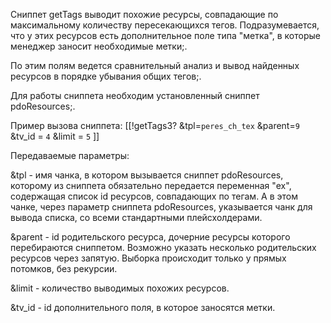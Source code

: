 Сниппет getTags выводит похожие ресурсы, совпадающие по максимальному количеству пересекающихся тегов. Подразумевается, что у этих ресурсов есть дополнительное поле типа "метка", в которые менеджер заносит необходимые метки;.

По этим полям ведется сравнительный анализ и вывод найденных ресурсов в порядке убывания общих тегов;.

Для работы сниппета необходим установленный сниппет pdoResources;.

Пример вызова сниппета:
[[!getTags3? 
&tpl=`peres_ch_tex` &parent=`9` 
&tv_id = `4` &limit = `5`
]]

Передаваемые параметры:

&tpl - имя чанка, в котором вызывается сниппет pdoResources, которому из сниппета обязательно передается переменная "ex", содержащая список id ресурсов, совпадающих по тегам. А в этом чанке, через параметр сниппета pdoResources, указывается чанк для вывода списка, со всеми стандартными плейсхолдерами.

&parent - id родительского ресурса, дочерние ресурсы которого перебираются сниппетом. Возможно указать несколько родительских ресурсов через запятую. Выборка происходит только у прямых потомков, без рекурсии.

&limit - количество выводимых похожих ресурсов.

&tv_id - id дополнительного поля, в которое заносятся метки.